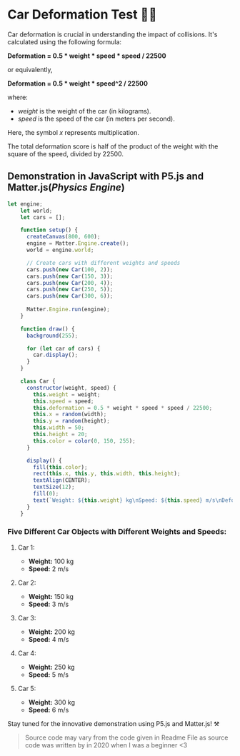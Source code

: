 
# Car Deformation Test 🚗💥

Car deformation is crucial in understanding the impact of collisions. It's calculated using the following formula:

**Deformation = 0.5 * weight * speed * speed / 22500**

or equivalently,

**Deformation = 0.5 * weight * speed^2 / 22500**

where:
- *weight* is the weight of the car (in kilograms).
- *speed* is the speed of the car (in meters per second).

Here, the symbol *x* represents multiplication.

The total deformation score is half of the product of the weight with the square of the speed, divided by 22500.

## Demonstration in JavaScript with **P5.js** and **Matter.js(*Physics Engine*)**

```javascript
let engine;
    let world;
    let cars = [];

    function setup() {
      createCanvas(800, 600);
      engine = Matter.Engine.create();
      world = engine.world;

      // Create cars with different weights and speeds
      cars.push(new Car(100, 2));
      cars.push(new Car(150, 3));
      cars.push(new Car(200, 4));
      cars.push(new Car(250, 5));
      cars.push(new Car(300, 6));
      
      Matter.Engine.run(engine);
    }

    function draw() {
      background(255);

      for (let car of cars) {
        car.display();
      }
    }

    class Car {
      constructor(weight, speed) {
        this.weight = weight;
        this.speed = speed;
        this.deformation = 0.5 * weight * speed * speed / 22500;
        this.x = random(width);
        this.y = random(height);
        this.width = 50;
        this.height = 20;
        this.color = color(0, 150, 255);
      }

      display() {
        fill(this.color);
        rect(this.x, this.y, this.width, this.height);
        textAlign(CENTER);
        textSize(12);
        fill(0);
        text(`Weight: ${this.weight} kg\nSpeed: ${this.speed} m/s\nDeformation: ${this.deformation.toFixed(2)}`, this.x + this.width / 2, this.y + this.height + 20);
      }
    }
```

### Five Different Car Objects with Different Weights and Speeds:

1. Car 1:
   - **Weight:** 100 kg
   - **Speed:** 2 m/s

2. Car 2:
   - **Weight:** 150 kg
   - **Speed:** 3 m/s

3. Car 3:
   - **Weight:** 200 kg
   - **Speed:** 4 m/s

4. Car 4:
   - **Weight:** 250 kg
   - **Speed:** 5 m/s

5. Car 5:
   - **Weight:** 300 kg
   - **Speed:** 6 m/s

Stay tuned for the innovative demonstration using P5.js and Matter.js! ⚒️
> Source code may vary from the code given in Readme File as source code was written by in 2020 when I was a beginner <3